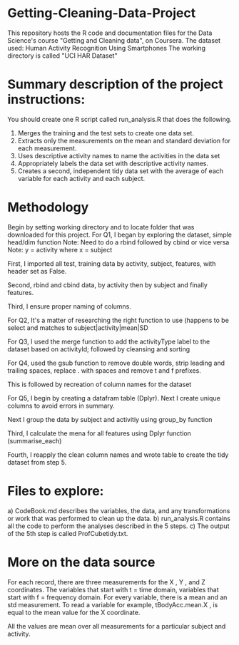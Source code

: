 # Getting-Cleaning-Data-Project
This repository hosts the R code and documentation files for the Data Science's course "Getting and Cleaning data", on Coursera.
The dataset used: Human Activity Recognition Using Smartphones
The working directory is called "UCI HAR Dataset" 

# Summary description of the project instructions:
You should create one R script called run_analysis.R that does the following. 
1. Merges the training and the test sets to create one data set. 
2. Extracts only the measurements on the mean and standard deviation for each measurement. 
3. Uses descriptive activity names to name the activities in the data set 
4. Appropriately labels the data set with descriptive activity names. 
5. Creates a second, independent tidy data set with the average of each variable for each activity and each subject.

# Methodology
Begin by setting working directory and to locate folder that was downloaded for this project.
For Q1, I began by exploring the dataset, simple head/dim function
Note: Need to do a rbind followed by cbind or vice versa
Note: y = activity where x = subject 

First, I imported all test, training data by activity, subject, features, with header set as False. 

Second, rbind and cbind data, by activity then by subject and finally features. 

Third, I ensure proper naming of columns.

For Q2, It's a matter of researching the right function to use (happens to be select and matches to subject|activity|mean|SD

For Q3, I used the merge function to add the activityType label to the dataset based on activityId; followed by cleansing and sorting

For Q4, used the gsub function to remove double words, strip leading and trailing spaces, replace . with spaces and remove t and f prefixes. 

This is followed by recreation of column names for the dataset

For Q5, I begin by creating a datafram table (Dplyr). Next I create unique columns to avoid errors in summary. 

Next I group the data by subject and activitiy using group_by function 

Third, I calculate the mena for all features using Dplyr function (summarise_each)

Fourth, I reapply the clean column names and wrote table to create the tidy dataset from step 5. 

# Files to explore:
a) CodeBook.md  describes the variables, the data, and any transformations or work that was performed to clean up the data.
b) run_analysis.R  contains all the code to perform the analyses described in the 5 steps. 
c) The output of the 5th step is called  ProfCubetidy.txt.

# More on the data source
For each record,  there are three measurements for the  X ,  Y , and  Z  coordinates. The variables that start with  t = time domain, variables that start with  f  =  frequency domain. For every variable, there is a  mean  and an  std  measurement. To read a variable for example,  tBodyAcc.mean.X , is equal to the mean value for the  X  coordinate.

All the values are mean over all measurements for a particular subject and activity.
